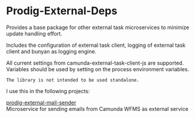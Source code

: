 # Prodig-External-Deps

Provides a base package for other external task microservices to minimize update handling effort.

Includes the configuration of external task client,
logging of external task client and bunyan as logging engine.

All current settings from camunda-external-task-client-js are supported.
Variables should be used by setting on the process environment variables.

`The library is not intended to be used standalone.`

I use this in the following projects:

[prodig-external-mail-sender](https://github.com/kai-raschke/prodig-external-mail-sender) \
Microservice for sending emails from Camunda WFMS as external service